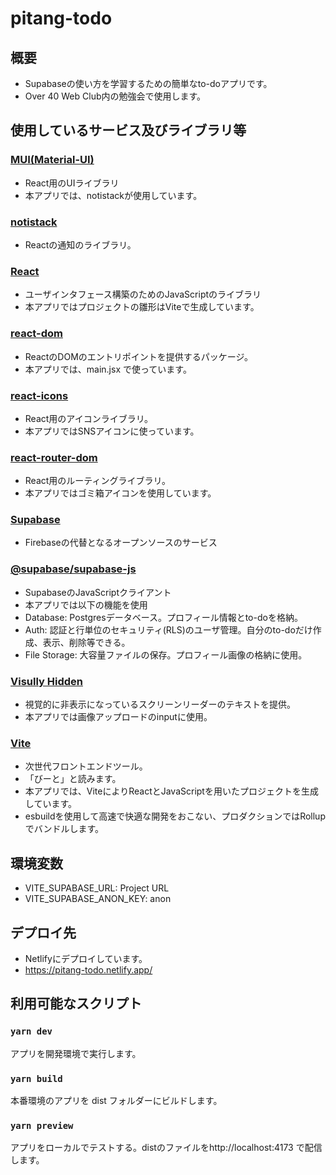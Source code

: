 # pitang-todo
## 概要
* Supabaseの使い方を学習するための簡単なto-doアプリです。
* Over 40 Web Club内の勉強会で使用します。

## 使用しているサービス及びライブラリ等

### [MUI(Material-UI)](https://mui.com/)
* React用のUIライブラリ
* 本アプリでは、notistackが使用しています。

### [notistack](https://notistack.com/)
* Reactの通知のライブラリ。

### [React](https://ja.reactjs.org/)
* ユーザインタフェース構築のためのJavaScriptのライブラリ
* 本アプリではプロジェクトの雛形はViteで生成しています。

### [react-dom](https://www.npmjs.com/package/react-dom)
* ReactのDOMのエントリポイントを提供するパッケージ。
* 本アプリでは、main.jsx で使っています。

### [react-icons](https://react-icons.github.io/react-icons/)
* React用のアイコンライブラリ。
* 本アプリではSNSアイコンに使っています。

### [react-router-dom](https://www.npmjs.com/package/react-router-dom)
* React用のルーティングライブラリ。
* 本アプリではゴミ箱アイコンを使用しています。

### [Supabase](https://supabase.com/docs/)
* Firebaseの代替となるオープンソースのサービス

### [@supabase/supabase-js](https://github.com/supabase/supabase-js)
* SupabaseのJavaScriptクライアント
* 本アプリでは以下の機能を使用
* Database: Postgresデータベース。プロフィール情報とto-doを格納。
* Auth: 認証と行単位のセキュリティ(RLS)のユーザ管理。自分のto-doだけ作成、表示、削除等できる。
* File Storage: 大容量ファイルの保存。プロフィール画像の格納に使用。

### [Visully Hidden](https://reach.tech/visually-hidden)
* 視覚的に非表示になっているスクリーンリーダーのテキストを提供。
* 本アプリでは画像アップロードのinputに使用。

### [Vite](https://ja.vitejs.dev/)
* 次世代フロントエンドツール。
* 「びーと」と読みます。
* 本アプリでは、ViteによりReactとJavaScriptを用いたプロジェクトを生成しています。
* esbuildを使用して高速で快適な開発をおこない、プロダクションではRollupでバンドルします。

## 環境変数
* VITE_SUPABASE_URL: Project URL
* VITE_SUPABASE_ANON_KEY: anon

## デプロイ先
* Netlifyにデプロイしています。
* https://pitang-todo.netlify.app/

## 利用可能なスクリプト
### `yarn dev`
アプリを開発環境で実行します。

### `yarn build`
本番環境のアプリを dist フォルダーにビルドします。

### `yarn preview`
アプリをローカルでテストする。distのファイルをhttp://localhost:4173 で配信します。